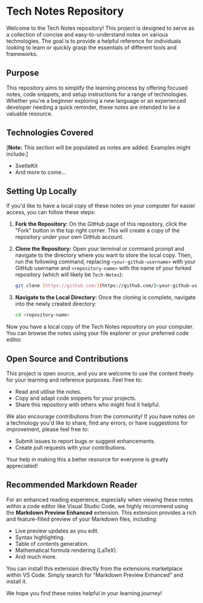 # Tech Notes Repository

Welcome to the Tech Notes repository! This project is designed to serve as a collection of concise and easy-to-understand notes on various technologies. The goal is to provide a helpful reference for individuals looking to learn or quickly grasp the essentials of different tools and frameworks.

## Purpose

This repository aims to simplify the learning process by offering focused notes, code snippets, and setup instructions for a range of technologies. Whether you're a beginner exploring a new language or an experienced developer needing a quick reminder, these notes are intended to be a valuable resource.

## Technologies Covered

[**Note:** This section will be populated as notes are added. Examples might include:]

* SvelteKit
* And more to come...

## Setting Up Locally

If you'd like to have a local copy of these notes on your computer for easier access, you can follow these steps:

1.  **Fork the Repository:** On the GitHub page of this repository, click the "Fork" button in the top right corner. This will create a copy of the repository under your own GitHub account.

2.  **Clone the Repository:** Open your terminal or command prompt and navigate to the directory where you want to store the local copy. Then, run the following command, replacing `<your-github-username>` with your GitHub username and `<repository-name>` with the name of your forked repository (which will likely be `Tech-Notes`):

    ```bash
    git clone [https://github.com/](https://github.com/)<your-github-username>/<repository-name>.git
    ```

3.  **Navigate to the Local Directory:** Once the cloning is complete, navigate into the newly created directory:

    ```bash
    cd <repository-name>
    ```

Now you have a local copy of the Tech Notes repository on your computer. You can browse the notes using your file explorer or your preferred code editor.

## Open Source and Contributions

This project is open source, and you are welcome to use the content freely for your learning and reference purposes. Feel free to:

* Read and utilise the notes.
* Copy and adapt code snippets for your projects.
* Share this repository with others who might find it helpful.

We also encourage contributions from the community! If you have notes on a technology you'd like to share, find any errors, or have suggestions for improvement, please feel free to:

* Submit issues to report bugs or suggest enhancements.
* Create pull requests with your contributions.

Your help in making this a better resource for everyone is greatly appreciated!

## Recommended Markdown Reader

For an enhanced reading experience, especially when viewing these notes within a code editor like Visual Studio Code, we highly recommend using the **Markdown Preview Enhanced** extension. This extension provides a rich and feature-filled preview of your Markdown files, including:

* Live preview updates as you edit.
* Syntax highlighting.
* Table of contents generation.
* Mathematical formula rendering (LaTeX).
* And much more.

You can install this extension directly from the extensions marketplace within VS Code. Simply search for "Markdown Preview Enhanced" and install it.

We hope you find these notes helpful in your learning journey!
